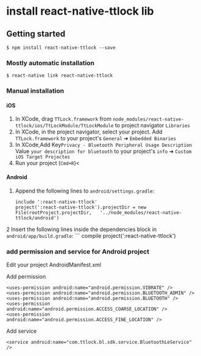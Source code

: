 
# install react-native-ttlock lib

## Getting started

`$ npm install react-native-ttlock --save`

### Mostly automatic installation

`$ react-native link react-native-ttlock`

### Manual installation


#### iOS

1. In XCode, drag `TTLock.framework` from `node_modules/react-native-ttlock/ios/TtLockModule/TtLockModule` to project navigator `Libraries`
2. In XCode, in the project navigator, select your project. Add `TTLock.framework` to your project's `General` ➜ `Embedded Binaries`
3. In XCode,Add Key`Privacy - Bluetooth Peripheral Usage Description` Value `your description for bluetooth` to your project's `info` ➜ `Custom iOS Target Projectes`
4. Run your project (`Cmd+R`)<

#### Android

1. Append the following lines to `android/settings.gradle`:
  	```
  	include ':react-native-ttlock'
  	project(':react-native-ttlock').projectDir = new File(rootProject.projectDir, 	'../node_modules/react-native-ttlock/android')
  	```
2 Insert the following lines inside the dependencies block in `android/app/build.gradle`:
  	```
   compile project(':react-native-ttlock')
   
### add permission and service for Android project

Edit your project AndroidManifest.xml

  Add permission 
  ```
  <uses-permission android:name="android.permission.VIBRATE" />
  <uses-permission android:name="android.permission.BLUETOOTH_ADMIN" />
  <uses-permission android:name="android.permission.BLUETOOTH" />
  <uses-permission android:name="android.permission.ACCESS_COARSE_LOCATION" />
  <uses-permission android:name="android.permission.ACCESS_FINE_LOCATION" />
  ```
  Add service
  ```
  <service android:name="com.ttlock.bl.sdk.service.BluetoothLeService" />
   ```

